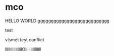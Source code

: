 # mco

HELLO WORLD ggggggggggggggggggggggggggg

test

vlsmet test conflict

llllllllllllllllOlllllllllllllll
